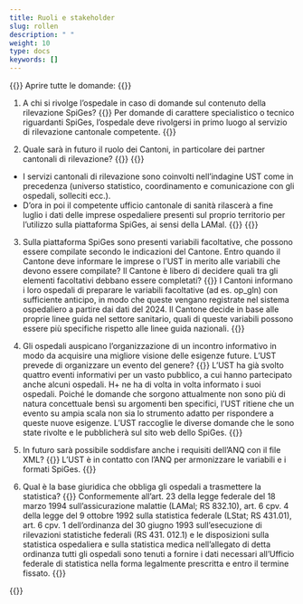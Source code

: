 ```yaml
---
title: Ruoli e stakeholder
slug: rollen
description: " "
weight: 10
type: docs
keywords: []
---
```


{{<faqBlock>}}
Aprire tutte le domande: {{<collapsibleGroupCommand groupId="roles">}}

1.	A chi si rivolge l’ospedale in caso di domande sul contenuto della rilevazione SpiGes?
{{<collapsibleBlock groupId="roles">}}
Per domande di carattere specialistico o tecnico riguardanti SpiGes, l’ospedale deve rivolgersi in primo luogo al servizio di rilevazione cantonale competente.
{{</collapsibleBlock>}}

2.	Quale sarà in futuro il ruolo dei Cantoni, in particolare dei partner cantonali di rilevazione?
{{<collapsibleBlock groupId="roles">}}
{{<markdown>}}
- I servizi cantonali di rilevazione sono coinvolti nell’indagine UST come in precedenza (universo statistico, coordinamento e comunicazione con gli ospedali, solleciti ecc.).
- D’ora in poi il competente ufficio cantonale di sanità rilascerà a fine luglio i dati delle imprese ospedaliere presenti sul proprio territorio per l’utilizzo sulla piattaforma SpiGes, ai sensi della LAMal.
{{</markdown>}}
{{</collapsibleBlock>}}

3.	Sulla piattaforma SpiGes sono presenti variabili facoltative, che possono essere compilate secondo le indicazioni del Cantone. Entro quando il Cantone deve informare le imprese o l’UST in merito alle variabili che devono essere compilate? Il Cantone è libero di decidere quali tra gli elementi facoltativi debbano essere completati?
{{<collapsibleBlock groupId="roles">}}
I Cantoni informano i loro ospedali di preparare le variabili facoltative (ad es. op_gln) con sufficiente anticipo, in modo che queste vengano registrate nel sistema ospedaliero a partire dai dati del 2024. Il Cantone decide in base alle proprie linee guida nel settore sanitario, quali di queste variabili possono essere più specifiche rispetto alle linee guida nazionali.
{{</collapsibleBlock>}}

4.	Gli ospedali auspicano l’organizzazione di un incontro informativo in modo da acquisire una migliore visione delle esigenze future. L’UST prevede di organizzare un evento del genere?
{{<collapsibleBlock groupId="roles">}}
L’UST ha già svolto quattro eventi informativi per un vasto pubblico, a cui hanno partecipato anche alcuni ospedali. H+ ne ha di volta in volta informato i suoi ospedali. Poiché le domande che sorgono attualmente non sono più di natura concettuale bensì su argomenti ben specifici, l’UST ritiene che un evento su ampia scala non sia lo strumento adatto per rispondere a queste nuove esigenze. L’UST raccoglie le diverse domande che le sono state rivolte e le pubblicherà sul sito web dello SpiGes.
{{</collapsibleBlock>}}

5. In futuro sarà possibile soddisfare anche i requisiti dell’ANQ con il file XML?
{{<collapsibleBlock groupId="roles">}}
L’UST è in contatto con l’ANQ per armonizzare le variabili e i formati SpiGes.
{{</collapsibleBlock>}}

6.	Qual è la base giuridica che obbliga gli ospedali a trasmettere la statistica?
{{<collapsibleBlock groupId="roles">}}
Conformemente all’art. 23 della legge federale del 18 marzo 1994 sull’assicurazione malattie (LAMal; RS 832.10), art. 6 cpv. 4 della legge del 9 ottobre 1992 sulla statistica federale (LStat; RS 431.01), art. 6 cpv. 1 dell’ordinanza del 30 giugno 1993 sull’esecuzione di rilevazioni statistiche federali (RS 431. 012.1) e le disposizioni sulla statistica ospedaliera e sulla statistica medica nell’allegato di detta ordinanza tutti gli ospedali sono tenuti a fornire i dati necessari all’Ufficio federale di statistica nella forma legalmente prescritta e entro il termine fissato.
{{</collapsibleBlock>}}

{{</faqBlock>}}